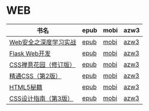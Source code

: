 # WEB

| 书名 | epub | mobi | azw3 |
| --- | --- | --- | --- |
| [Web安全之深度学习实战](http://ct.dalanmei.com/f/31084289-571532063-e91e22) | [epub](http://ct.dalanmei.com/f/31084289-571532063-e91e22) | [mobi](http://ct.dalanmei.com/f/31084289-571801324-b9e309) | [azw3](http://ct.dalanmei.com/f/31084289-571989278-27f3ee) |
| [Flask Web开发](http://ct.dalanmei.com/f/31084289-571584263-98b190) | [epub](http://ct.dalanmei.com/f/31084289-571584263-98b190) | [mobi](http://ct.dalanmei.com/f/31084289-571735601-21d47b) | [azw3](http://ct.dalanmei.com/f/31084289-571853790-01c1f2) |
| [CSS禅意花园（修订版）](http://ct.dalanmei.com/f/31084289-571507434-7c45c2) | [epub](http://ct.dalanmei.com/f/31084289-571507434-7c45c2) | [mobi](http://ct.dalanmei.com/f/31084289-571775790-7f4d58) | [azw3](http://ct.dalanmei.com/f/31084289-571875986-c52517) |
| [精通CSS（第2版）](None) | [epub](None) | [mobi](None) | [azw3](None) |
| [HTML5秘籍](http://ct.dalanmei.com/f/31084289-571454534-3f540c) | [epub](http://ct.dalanmei.com/f/31084289-571454534-3f540c) | [mobi](http://ct.dalanmei.com/f/31084289-571787701-c53fc2) | [azw3](http://ct.dalanmei.com/f/31084289-571888206-654181) |
| [CSS设计指南（第3版）](http://ct.dalanmei.com/f/31084289-571456837-d4de55) | [epub](http://ct.dalanmei.com/f/31084289-571456837-d4de55) | [mobi](http://ct.dalanmei.com/f/31084289-571789509-7258cb) | [azw3](http://ct.dalanmei.com/f/31084289-571894662-1e060b) |
